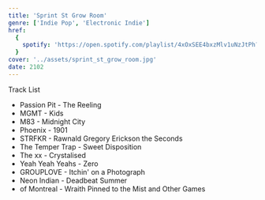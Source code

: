 ```yaml
---
title: 'Sprint St Grow Room'
genre: ['Indie Pop', 'Electronic Indie']
href:
  {
    spotify: 'https://open.spotify.com/playlist/4xOxSEE4bxzMlv1uNzJtPh?si=cc20fb9db29046eb',
  }
cover: '../assets/sprint_st_grow_room.jpg'
date: 2102
---
```


Track List

- Passion Pit - The Reeling
- MGMT - Kids
- M83 - Midnight City
- Phoenix - 1901
- STRFKR - Rawnald Gregory Erickson the Seconds
- The Temper Trap - Sweet Disposition
- The xx - Crystalised
- Yeah Yeah Yeahs - Zero
- GROUPLOVE - Itchin' on a Photograph
- Neon Indian - Deadbeat Summer
- of Montreal - Wraith Pinned to the Mist and Other Games
